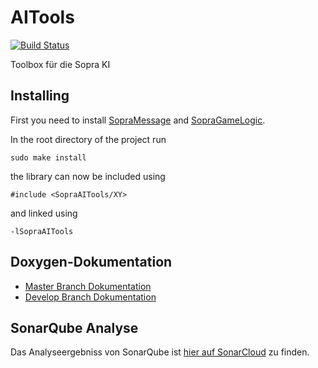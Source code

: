 # AITools
[![Build Status](https://travis-ci.org/SoPra-Team-10/AITools.svg?branch=master)](https://travis-ci.org/SoPra-Team-10/AITools)

Toolbox für die Sopra KI

## Installing
First you need to install [SopraMessage](https://github.com/SoPra-Team-10/Messages) and [SopraGameLogic](https://github.com/SoPra-Team-10/GameLogic).

In the root directory of the project run
```
sudo make install
```
the library can now be included using

```
#include <SopraAITools/XY>
```

and linked using

```
-lSopraAITools
```

## Doxygen-Dokumentation
- [Master Branch Dokumentation](https://sopra-team-10.github.io/AITools/master/html/index.html)
- [Develop Branch Dokumentation](https://sopra-team-10.github.io/AITools/develop/html/index.html)

## SonarQube Analyse
Das Analyseergebniss von SonarQube ist [hier auf SonarCloud](https://sonarcloud.io/dashboard?id=SoPra-Team-10_AITools) zu finden.
